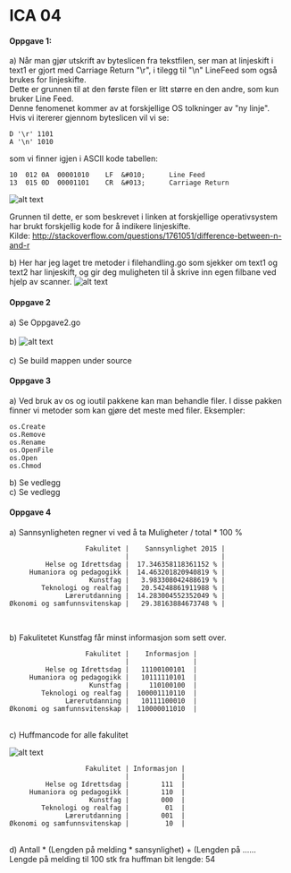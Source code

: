 # ICA 04
#### Oppgave 1:
a) Når man gjør utskrift av byteslicen fra tekstfilen, ser man at linjeskift i text1 er gjort med Carriage Return "\r", i tilegg til "\n" LineFeed som også brukes for linjeskifte.<br>
Dette er grunnen til at den første filen er litt større en den andre, som kun bruker Line Feed.<br>
Denne fenomenet kommer av at forskjellige OS tolkninger av "ny linje".<br>
Hvis vi itererer gjennom byteslicen vil vi se:<br>
```
D '\r' 1101 
A '\n' 1010 
```
som vi finner igjen i ASCII kode tabellen:

```
10	012	0A	00001010	LF	&#010;	 	Line Feed 
13	015	0D	00001101	CR	&#013;	 	Carriage Return
```
![alt text](https://github.com/Zwirc/IS-105/blob/master/ICA04/vedlegg/oppgave1a.PNG "Wapp")

Grunnen til dette, er som beskrevet i linken at forskjellige operativsystem har brukt forskjellig kode for å indikere linjeskifte.
<br>Kilde: http://stackoverflow.com/questions/1761051/difference-between-n-and-r

b) Her har jeg laget tre metoder i filehandling.go som sjekker om text1 og text2 har linjeskift, og gir deg muligheten til å skrive inn egen filbane ved hjelp av scanner.
![alt text](https://github.com/Zwirc/IS-105/blob/master/ICA04/vedlegg/oppgave1b.PNG "Wapp")
#### Oppgave 2
a) Se Oppgave2.go
<br><br>
b) ![alt text](https://github.com/Zwirc/IS-105/blob/master/ICA04/vedlegg/oppgave2b.PNG "Wapp")
<br>
<br>
c) Se build mappen under source
#### Oppgave 3
a) Ved bruk av os og ioutil pakkene kan man behandle filer.
I disse pakken finner vi metoder som kan gjøre det meste med filer. Eksempler:<br>
```
os.Create
os.Remove
os.Rename
os.OpenFile
os.Open
os.Chmod
```
b) Se vedlegg
<br>
c) Se vedlegg
#### Oppgave 4
a) Sannsynligheten regner vi ved å ta Muligheter / total * 100 %
```
                   Fakulitet |    Sannsynlighet 2015 |
                             |                       |
         Helse og Idrettsdag |  17.346358118361152 % |
     Humaniora og pedagogikk |  14.463201820940819 % |
                    Kunstfag |   3.983308042488619 % |
        Teknologi og realfag |   20.54248861911988 % |
              Lærerutdanning |  14.283004552352049 % |
Økonomi og samfunnsvitenskap |   29.38163884673748 % |
```
<br>

b)  Fakulitetet Kunstfag får minst informasjon som sett over.
```
                   Fakulitet |    Informasjon |
                             |                |
         Helse og Idrettsdag |   11100100101  |
     Humaniora og pedagogikk |   10111110101  |
                    Kunstfag |     110100100  |
        Teknologi og realfag |  100001110110  |
              Lærerutdanning |   10111100010  |
Økonomi og samfunnsvitenskap |  110000011010  |
```
<br>
c) Huffmancode for alle fakulitet <br>

![alt text](https://github.com/Zwirc/IS-105/blob/master/ICA04/vedlegg/huffman.PNG "Wapp")

```
                   Fakulitet | Informasjon |
                             |             |
         Helse og Idrettsdag |        111  |
     Humaniora og pedagogikk |        110  |
                    Kunstfag |        000  |
        Teknologi og realfag |         01  |
              Lærerutdanning |        001  |
Økonomi og samfunnsvitenskap |         10  |
```

<br>
d) Antall * (Lengden på melding * sansynlighet) + (Lengden på ......
<br>
   Lengde på melding til 100 stk fra huffman bit lengde: 54